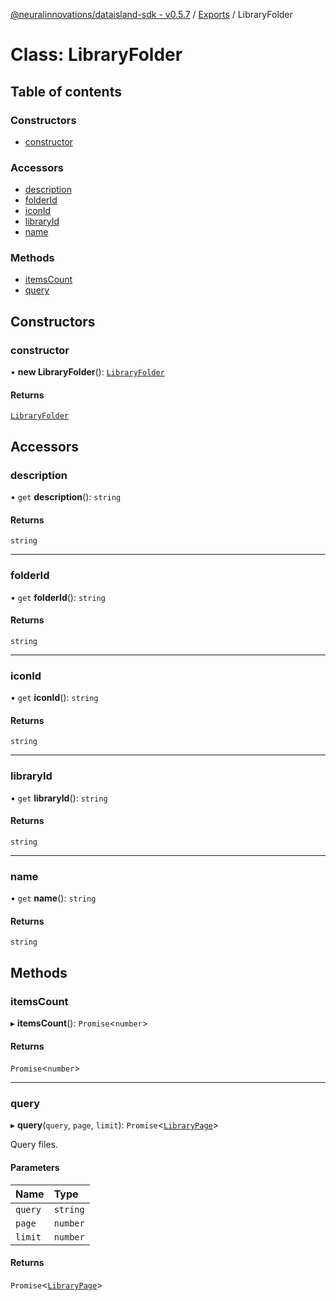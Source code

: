 [@neuralinnovations/dataisland-sdk - v0.5.7](../../README.md) / [Exports](../modules.md) / LibraryFolder

# Class: LibraryFolder

## Table of contents

### Constructors

- [constructor](LibraryFolder.md#constructor)

### Accessors

- [description](LibraryFolder.md#description)
- [folderId](LibraryFolder.md#folderid)
- [iconId](LibraryFolder.md#iconid)
- [libraryId](LibraryFolder.md#libraryid)
- [name](LibraryFolder.md#name)

### Methods

- [itemsCount](LibraryFolder.md#itemscount)
- [query](LibraryFolder.md#query)

## Constructors

### constructor

• **new LibraryFolder**(): [`LibraryFolder`](LibraryFolder.md)

#### Returns

[`LibraryFolder`](LibraryFolder.md)

## Accessors

### description

• `get` **description**(): `string`

#### Returns

`string`

___

### folderId

• `get` **folderId**(): `string`

#### Returns

`string`

___

### iconId

• `get` **iconId**(): `string`

#### Returns

`string`

___

### libraryId

• `get` **libraryId**(): `string`

#### Returns

`string`

___

### name

• `get` **name**(): `string`

#### Returns

`string`

## Methods

### itemsCount

▸ **itemsCount**(): `Promise`\<`number`\>

#### Returns

`Promise`\<`number`\>

___

### query

▸ **query**(`query`, `page`, `limit`): `Promise`\<[`LibraryPage`](LibraryPage.md)\>

Query files.

#### Parameters

| Name | Type |
| :------ | :------ |
| `query` | `string` |
| `page` | `number` |
| `limit` | `number` |

#### Returns

`Promise`\<[`LibraryPage`](LibraryPage.md)\>
